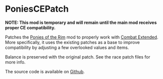 # PoniesCEPatch

**NOTE: This mod is temporary and will remain until the main mod receives proper CE compatibility.**

Patches the [Ponies of the Rim](https://steamcommunity.com/sharedfiles/filedetails/?id=3223243284) mod to properly work with [Combat Extended](https://steamcommunity.com/sharedfiles/filedetails/?id=3495749827). More specifically, it uses the existing patches as a base to improve compatibility by adjusting a few overlooked values and items.

Balance is preserved with the original patch. See the race patch files for more info.

The source code is available on [Github](https://github.com/Nikitaw99/PoniesCEPatch).

